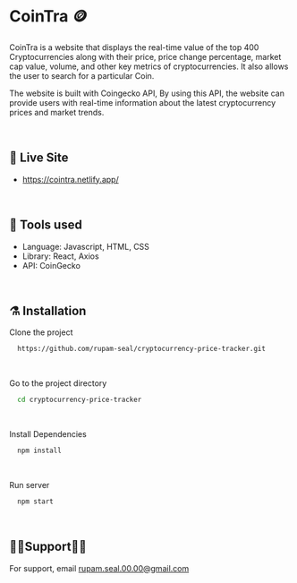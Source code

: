 # CoinTra 🪙
<p>
CoinTra is a website that displays the real-time value of the top 400 Cryptocurrencies along with their price, price change percentage, market cap value, volume, and other key metrics of cryptocurrencies. It also allows the user to search for a particular Coin.<br/>

The website is built with Coingecko API, By using this API, the website can provide users with real-time information about the latest cryptocurrency prices and market trends.
</p>

<br>

## 🚨 Live Site

- https://cointra.netlify.app/

<br>

## 🦾 Tools used

- Language: Javascript, HTML, CSS
- Library: React, Axios
- API: CoinGecko

<br>

## ⚗️ Installation

Clone the project

```bash
  https://github.com/rupam-seal/cryptocurrency-price-tracker.git
```

<br>

Go to the project directory

```bash
  cd cryptocurrency-price-tracker

```

<br>

Install Dependencies

```bash
  npm install

```

<br>

Run server

```bash
  npm start
```

<br>

## 💁‍♂️Support💁‍♀️

For support, email rupam.seal.00.00@gmail.com

